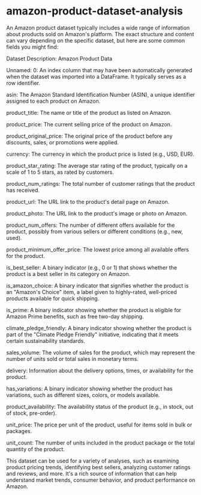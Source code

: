 # amazon-product-dataset-analysis

An Amazon product dataset typically includes a wide range of information about products sold on Amazon's platform. The exact structure and content can vary depending on the specific dataset, but here are some common fields you might find:

Dataset Description: Amazon Product Data

Unnamed: 0: An index column that may have been automatically generated when the dataset was imported into a DataFrame. It typically serves as a row identifier.

asin: The Amazon Standard Identification Number (ASIN), a unique identifier assigned to each product on Amazon.

product_title: The name or title of the product as listed on Amazon.

product_price: The current selling price of the product on Amazon.

product_original_price: The original price of the product before any discounts, sales, or promotions were applied.

currency: The currency in which the product price is listed (e.g., USD, EUR).

product_star_rating: The average star rating of the product, typically on a scale of 1 to 5 stars, as rated by customers.

product_num_ratings: The total number of customer ratings that the product has received.

product_url: The URL link to the product's detail page on Amazon.

product_photo: The URL link to the product's image or photo on Amazon.

product_num_offers: The number of different offers available for the product, possibly from various sellers or different conditions (e.g., new, used).

product_minimum_offer_price: The lowest price among all available offers for the product.

is_best_seller: A binary indicator (e.g., 0 or 1) that shows whether the product is a best seller in its category on Amazon.

is_amazon_choice: A binary indicator that signifies whether the product is an "Amazon's Choice" item, a label given to highly-rated, well-priced products available for quick shipping.

is_prime: A binary indicator showing whether the product is eligible for Amazon Prime benefits, such as free two-day shipping.

climate_pledge_friendly: A binary indicator showing whether the product is part of the "Climate Pledge Friendly" initiative, indicating that it meets certain sustainability standards.

sales_volume: The volume of sales for the product, which may represent the number of units sold or total sales in monetary terms.

delivery: Information about the delivery options, times, or availability for the product.

has_variations: A binary indicator showing whether the product has variations, such as different sizes, colors, or models available.

product_availability: The availability status of the product (e.g., in stock, out of stock, pre-order).

unit_price: The price per unit of the product, useful for items sold in bulk or packages.

unit_count: The number of units included in the product package or the total quantity of the product.

This dataset can be used for a variety of analyses, such as examining product pricing trends, identifying best sellers, analyzing customer ratings and reviews, and more. It's a rich source of information that can help understand market trends, consumer behavior, and product performance on Amazon.
